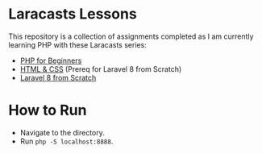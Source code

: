 # Laracasts Lessons

This repository is a collection of assignments completed as I am currently learning PHP with these Laracasts series:
- [PHP for Beginners](https://laracasts.com/series/php-for-beginners-2023-edition)
- [HTML & CSS](https://laracasts.com/series/html-and-css-workshop) (Prereq for Laravel 8 from Scratch)
- [Laravel 8 from Scratch](https://laracasts.com/series/laravel-8-from-scratch)

# How to Run
- Navigate to the directory.
- Run `php -S localhost:8888`.

